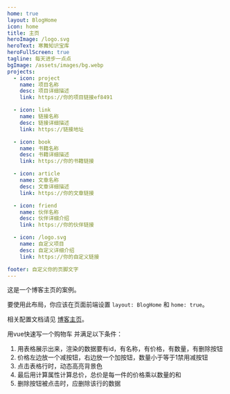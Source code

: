 ```yaml
---
home: true
layout: BlogHome
icon: home
title: 主页
heroImage: /logo.svg
heroText: 寒舞知识宝库
heroFullScreen: true
tagline: 每天进步一点点
bgImage: /assets/images/bg.webp
projects:
  - icon: project
    name: 项目名称
    desc: 项目详细描述
    link: https://你的项目链接ef8491

  - icon: link
    name: 链接名称
    desc: 链接详细描述
    link: https://链接地址

  - icon: book
    name: 书籍名称
    desc: 书籍详细描述
    link: https://你的书籍链接

  - icon: article
    name: 文章名称
    desc: 文章详细描述
    link: https://你的文章链接

  - icon: friend
    name: 伙伴名称
    desc: 伙伴详细介绍
    link: https://你的伙伴链接

  - icon: /logo.svg
    name: 自定义项目
    desc: 自定义详细介绍
    link: https://你的自定义链接

footer: 自定义你的页脚文字
---
```


这是一个博客主页的案例。

要使用此布局，你应该在页面前端设置 `layout: BlogHome` 和 `home: true`。

相关配置文档请见 [博客主页](https://theme-hope.vuejs.press/zh/guide/blog/home/)。

用vue快速写一个购物车
并满足以下条件：
  1. 用表格展示出来，渲染的数据要有id，有名称，有价格，有数量，有删除按钮
  2. 价格左边放一个减按钮，右边放一个加按钮，数量小于等于1禁用减按钮
  3. 点击表格行时，动态高亮背景色 
  4. 最后用计算属性计算总价，总价是每一件的价格乘以数量的和
  5. 删除按钮被点击时，应删除该行的数据
